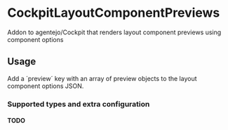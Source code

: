# CockpitLayoutComponentPreviews
Addon to agentejo/Cockpit that renders layout component previews using component options

## Usage
Add a ´preview´ key with an array of preview objects to the layout component options JSON.

### Supported types and extra configuration
#### TODO
